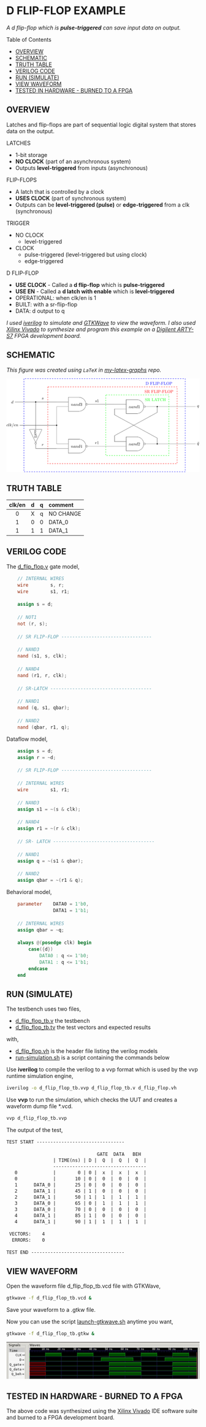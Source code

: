 # D FLIP-FLOP EXAMPLE

_A d flip-flop which is **pulse-triggered**
can save input data on output._

Table of Contents

* [OVERVIEW](https://github.com/JeffDeCola/my-verilog-examples/tree/master/basic-code/sequential-logic/d_flip_flop#overview)
* [SCHEMATIC](https://github.com/JeffDeCola/my-verilog-examples/tree/master/basic-code/sequential-logic/d_flip_flop#schematic)
* [TRUTH TABLE](https://github.com/JeffDeCola/my-verilog-examples/tree/master/basic-code/sequential-logic/d_flip_flop#truth-table)
* [VERILOG CODE](https://github.com/JeffDeCola/my-verilog-examples/tree/master/basic-code/sequential-logic/d_flip_flop#verilog-code)
* [RUN (SIMULATE)](https://github.com/JeffDeCola/my-verilog-examples/tree/master/basic-code/sequential-logic/d_flip_flop#run-simulate)
* [VIEW WAVEFORM](https://github.com/JeffDeCola/my-verilog-examples/tree/master/basic-code/sequential-logic/d_flip_flop#view-waveform)
* [TESTED IN HARDWARE - BURNED TO A FPGA](https://github.com/JeffDeCola/my-verilog-examples/tree/master/basic-code/sequential-logic/d_flip_flop#tested-in-hardware---burned-to-a-fpga)

## OVERVIEW

Latches and flip-flops are part of sequential logic
digital system that stores data on the output.

LATCHES

* 1-bit storage
* **NO CLOCK** (part of an asynchronous system)
* Outputs **level-triggered** from inputs (asynchronous)

FLIP-FLOPS

* A latch that is controlled by a clock
* **USES CLOCK** (part of synchronous system)
* Outputs can be **level-triggered (pulse)**
  or **edge-triggered** from a clk (synchronous)

TRIGGER

* NO CLOCK
  * level-triggered
* CLOCK
  * pulse-triggered (level-triggered but using clock)
  * edge-triggered

D FLIP-FLOP

* **USE CLOCK** - Called a **d flip-flop** which is **pulse-triggered**
* **USE EN** - Called a **d latch with enable** which is **level-triggered**
* OPERATIONAL: when clk/en is 1
* BUILT: with a sr-flip-flop
* DATA: d output to q

_I used
[iverilog](https://github.com/JeffDeCola/my-cheat-sheets/tree/master/hardware/tools/simulation/iverilog-cheat-sheet)
to simulate and
[GTKWave](https://github.com/JeffDeCola/my-cheat-sheets/tree/master/hardware/tools/simulation/gtkwave-cheat-sheet)
to view the waveform. I also used
[Xilinx Vivado](https://github.com/JeffDeCola/my-cheat-sheets/tree/master/hardware/tools/synthesis/xilinx-vivado-cheat-sheet)
to synthesize and program this example on a
[Digilent ARTY-S7](https://github.com/JeffDeCola/my-cheat-sheets/tree/master/hardware/development/fpga-development-boards/digilent-arty-s7-cheat-sheet)
FPGA development board._

## SCHEMATIC

_This figure was created using `LaTeX` in
[my-latex-graphs](https://github.com/JeffDeCola/my-latex-graphs/tree/master/mathematics/applied/electrical-engineering/sequential-logic/d-flip-flop)
repo._

<p align="center">
    <img src="svgs/d-flip-flop.svg"
    align="middle"
</p>

## TRUTH TABLE

| clk/en |  d  |  q  | comment     |
|:------:|:---:|:---:|:------------|
|  0     |  X  |  q  | NO CHANGE   |
|  1     |  0  |  0  | DATA_0      |
|  1     |  1  |  1  | DATA_1      |

## VERILOG CODE

The
[d_flip_flop.v](https://github.com/JeffDeCola/my-verilog-examples/blob/master/basic-code/sequential-logic/d_flip_flop/d_flip_flop.v)
gate model,

```verilog
    // INTERNAL WIRES
    wire        s, r;
    wire        s1, r1;
  
    assign s = d;
  
    // NOT1
    not (r, s);

    // SR FLIP-FLOP ---------------------------------

    // NAND3
    nand (s1, s, clk);

    // NAND4
    nand (r1, r, clk);

    // SR-LATCH -------------------------------------
    
    // NAND1
    nand (q, s1, qbar);

    // NAND2
    nand (qbar, r1, q);
```

Dataflow model,

```verilog
    assign s = d;
    assign r = ~d;

    // SR FLIP-FLOP ---------------------------------

    // INTERNAL WIRES
    wire        s1, r1;
  
    // NAND3
    assign s1 = ~(s & clk);

    // NAND4
    assign r1 = ~(r & clk);

    // SR- LATCH -------------------------------------
    
    // NAND1
    assign q = ~(s1 & qbar);

    // NAND2
    assign qbar = ~(r1 & q);
```

Behavioral model,

```verilog
    parameter    DATA0 = 1'b0,
                 DATA1 = 1'b1;

    // INTERNAL WIRES
    assign qbar = ~q;

    always @(posedge clk) begin
        case({d})
            DATA0 : q <= 1'b0;
            DATA1 : q <= 1'b1;
        endcase
    end
```

## RUN (SIMULATE)

The testbench uses two files,

* [d_flip_flop_tb.v](https://github.com/JeffDeCola/my-verilog-examples/blob/master/basic-code/sequential-logic/d_flip_flop/d_flip_flop_tb.v)
  the testbench
* [d_flip_flop_tb.tv](https://github.com/JeffDeCola/my-verilog-examples/blob/master/basic-code/sequential-logic/d_flip_flop/d_flip_flop_tb.tv)
  the test vectors and expected results

with,

* [d_flip_flop.vh](https://github.com/JeffDeCola/my-verilog-examples/blob/master/basic-code/sequential-logic/d_flip_flop/d_flip_flop.vh)
  is the header file listing the verilog models
* [run-simulation.sh](https://github.com/JeffDeCola/my-verilog-examples/blob/master/basic-code/sequential-logic/d_flip_flop/run-simulation.sh)
  is a script containing the commands below

Use **iverilog** to compile the verilog to a vvp format
which is used by the vvp runtime simulation engine,

```bash
iverilog -o d_flip_flop_tb.vvp d_flip_flop_tb.v d_flip_flop.vh
```

Use **vvp** to run the simulation, which checks the UUT
and creates a waveform dump file *.vcd.

```bash
vvp d_flip_flop_tb.vvp
```

The output of the test,

```text
TEST START --------------------------------

                                 GATE  DATA   BEH
                 | TIME(ns) | D |  Q  |  Q  |  Q  |
                 ----------------------------------
   0             |        0 | 0 |  x  |  x  |  x  |
   0             |       10 | 0 |  0  |  0  |  0  |
   1      DATA_0 |       25 | 0 |  0  |  0  |  0  |
   2      DATA_1 |       45 | 1 |  0  |  0  |  0  |
   2      DATA_1 |       50 | 1 |  1  |  1  |  1  |
   3      DATA_0 |       65 | 0 |  1  |  1  |  1  |
   3      DATA_0 |       70 | 0 |  0  |  0  |  0  |
   4      DATA_1 |       85 | 1 |  0  |  0  |  0  |
   4      DATA_1 |       90 | 1 |  1  |  1  |  1  |

 VECTORS:    4
  ERRORS:    0

TEST END ----------------------------------
```

## VIEW WAVEFORM

Open the waveform file d_flip_flop_tb.vcd file with GTKWave,

```bash
gtkwave -f d_flip_flop_tb.vcd &
```

Save your waveform to a .gtkw file.

Now you can use the script
[launch-gtkwave.sh](https://github.com/JeffDeCola/my-verilog-examples/blob/master/launch-GTKWave-script/launch-gtkwave.sh)
anytime you want,

```bash
gtkwave -f d_flip_flop_tb.gtkw &
```

![d_flip_flop-waveform.jpg](../../../docs/pics/basic-code/d_flip_flop-waveform.jpg)

## TESTED IN HARDWARE - BURNED TO A FPGA

The above code was synthesized using the
[Xilinx Vivado](https://github.com/JeffDeCola/my-cheat-sheets/tree/master/hardware/tools/synthesis/xilinx-vivado-cheat-sheet)
IDE software suite and burned to a FPGA development board.
